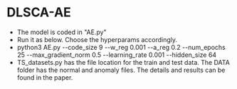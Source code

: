 # DLSCA-AE

* The model is coded in "AE.py"
* Run it as below. Choose the hyperparams accordingly.
* python3 AE.py --code_size 9 --w_reg 0.001 --a_reg 0.2 --num_epochs 25 --max_gradient_norm 0.5 --learning_rate 0.001 --hidden_size 64
* TS_datasets.py has the file location for the train and test data. The DATA folder has the normal and anomaly files.
The details and results can be found in the paper.
